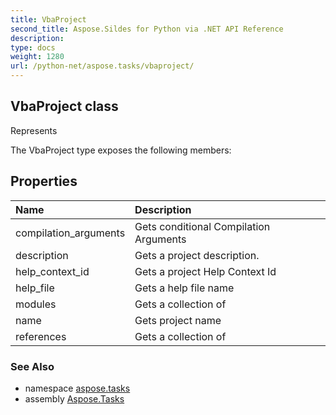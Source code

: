 ```yaml
---
title: VbaProject
second_title: Aspose.Sildes for Python via .NET API Reference
description: 
type: docs
weight: 1280
url: /python-net/aspose.tasks/vbaproject/
---
```


## VbaProject class

Represents

The VbaProject type exposes the following members:
## Properties
| Name | Description |
| :- | :- |
|compilation_arguments|Gets conditional Compilation Arguments|
|description|Gets a project description.|
|help_context_id|Gets a project Help Context Id|
|help_file|Gets a help file name|
|modules|Gets a collection of|
|name|Gets project name|
|references|Gets a collection of|

### See Also

* namespace [aspose.tasks](/python-net/aspose.tasks/)
* assembly [Aspose.Tasks](/tasks/python-net/)

